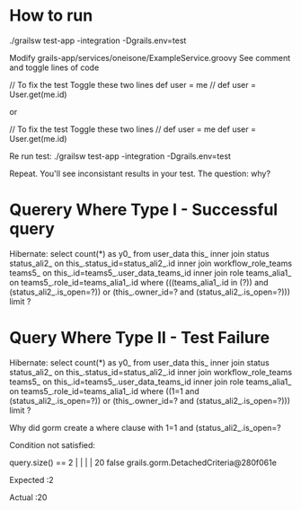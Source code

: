 # How to run
./grailsw test-app -integration -Dgrails.env=test

Modify grails-app/services/oneisone/ExampleService.groovy
See comment and toggle lines of code

// To fix the test Toggle these two lines
        def user = me
//        def user = User.get(me.id)

or 

// To fix the test Toggle these two lines
//        def user = me
        def user = User.get(me.id)
        
Re run test:
./grailsw test-app -integration -Dgrails.env=test

Repeat. You'll see inconsistant results in your test. The question: why?

# Querery Where Type I - Successful query
Hibernate: select count(*) as y0_ from user_data this_ inner join status status_ali2_ on this_.status_id=status_ali2_.id inner join workflow_role_teams teams5_ on this_.id=teams5_.user_data_teams_id inner join role teams_alia1_ on teams5_.role_id=teams_alia1_.id where (((teams_alia1_.id in (?)) and (status_ali2_.is_open=?)) or (this_.owner_id=? and (status_ali2_.is_open=?))) limit ?

# Query Where Type II - Test Failure
Hibernate: select count(*) as y0_ from user_data this_ inner join status status_ali2_ on this_.status_id=status_ali2_.id inner join workflow_role_teams teams5_ on this_.id=teams5_.user_data_teams_id inner join role teams_alia1_ on teams5_.role_id=teams_alia1_.id where ((1=1 and (status_ali2_.is_open=?)) or (this_.owner_id=? and (status_ali2_.is_open=?))) limit ?

Why did gorm create a where clause with 1=1 and (status_ali2_.is_open=?

Condition not satisfied:

query.size() == 2
|     |      |
|     20     false
grails.gorm.DetachedCriteria@280f061e

Expected :2

Actual   :20